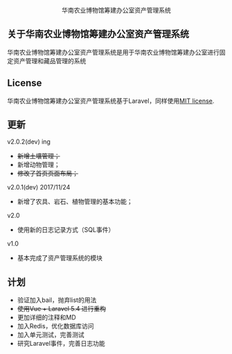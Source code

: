 <p align="center">华南农业博物馆筹建办公室资产管理系统</p>



## 关于华南农业博物馆筹建办公室资产管理系统

华南农业博物馆筹建办公室资产管理系统是用于华南农业博物馆筹建办公室进行固定资产管理和藏品管理的系统

## License

华南农业博物馆筹建办公室资产管理系统基于Laravel，同样使用[MIT license](http://opensource.org/licenses/MIT).

## 更新
v2.0.2(dev) ing
- <del>新增土壤管理；</del>
- 新增动物管理；
- <del>修改了首页页面布局；</del>

v2.0.1(dev)  2017/11/24
- 新增了农具、岩石、植物管理的基本功能；

v2.0
* 使用新的日志记录方式（SQL事件）

v1.0
* 基本完成了资产管理系统的模块

## 计划
- 验证加入bail，抛弃list的用法
- <del>使用Vue + Laravel 5.4 进行重构</del>
- 更加详细的注释和MD
- 加入Redis，优化数据库访问
- 加入单元测试，完善测试
- 研究Laravel事件，完善日志功能
